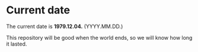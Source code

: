 # Current date

The current date is **1979.12.04.** (YYYY.MM.DD.)

This repository will be good when the world ends, so we will know how long it lasted.